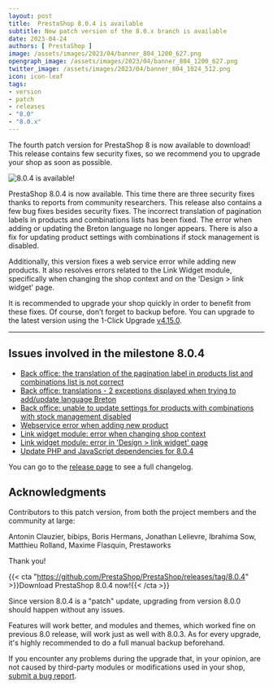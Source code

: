 ```yaml
---
layout: post
title:  PrestaShop 8.0.4 is available
subtitle: New patch version of the 8.0.x branch is available
date: 2023-04-24
authors: [ PrestaShop ]
image: /assets/images/2023/04/banner_804_1200_627.png
opengraph_image: /assets/images/2023/04/banner_804_1200_627.png
twitter_image: /assets/images/2023/04/banner_804_1024_512.png
icon: icon-leaf
tags:
- version
- patch
- releases
- "8.0"
- "8.0.x"
---
```


The fourth patch version for PrestaShop 8 is now available to download! This release contains few security fixes, so we recommend you to upgrade your shop as soon as possible.

![8.0.4 is available!](/assets/images/2023/04/banner_804_1534_424.png)

PrestaShop 8.0.4 is now available. This time there are three security fixes thanks to reports from community researchers. This release also contains a few bug fixes besides security fixes. The incorrect translation of pagination labels in products and combinations lists has been fixed. The error when adding or updating the Breton language no longer appears. There is also a fix for updating product settings with combinations if stock management is disabled.

Additionally, this version fixes a web service error while adding new products. It also resolves errors related to the Link Widget module, specifically when changing the shop context and on the 'Design > link widget' page.

It is recommended to upgrade your shop quickly in order to benefit from these fixes. Of course, don’t forget to backup before. You can upgrade to the latest version using the 1-Click Upgrade [v4.15.0](https://github.com/PrestaShop/autoupgrade/releases/tag/v4.15.0).

---

## Issues involved in the milestone 8.0.4

- [Back office: the translation of the pagination label in products list and combinations list is not correct](https://github.com/PrestaShop/PrestaShop/issues/32053)
- [Back office: translations - 2 exceptions displayed when trying to add/update language Breton](https://github.com/PrestaShop/PrestaShop/issues/31384)
- [Back office: unable to update settings for products with combinations with stock management disabled](https://github.com/PrestaShop/PrestaShop/issues/30179)
- [Webservice error when adding new product](https://github.com/PrestaShop/PrestaShop/issues/29315)
- [Link widget module: error when changing shop context](https://github.com/PrestaShop/PrestaShop/issues/29005)
- [Link widget module: error in 'Design > link widget' page](https://github.com/PrestaShop/PrestaShop/issues/32052)
- [Update PHP and JavaScript dependencies for 8.0.4](https://github.com/PrestaShop/PrestaShop/issues/32031)

You can go to the [release page](https://github.com/PrestaShop/PrestaShop/releases/tag/8.0.4) to see a full changelog.

## Acknowledgments

Contributors to this patch version, from both the project members and the community at large:

Antonin Clauzier, bibips, Boris Hermans, Jonathan Lelievre, Ibrahima Sow, Matthieu Rolland, Maxime Flasquin, Prestaworks

Thank you!

{{< cta "https://github.com/PrestaShop/PrestaShop/releases/tag/8.0.4" >}}Download PrestaShop 8.0.4 now!{{< /cta >}}

Since version 8.0.4 is a "patch" update, upgrading from version 8.0.0 should happen without any issues.

Features will work better, and modules and themes, which worked fine on previous 8.0 release, will work just as well with 8.0.3. As for every upgrade, it's highly recommended to do a full manual backup beforehand.

If you encounter any problems during the upgrade that, in your opinion, are not caused by third-party modules or modifications used in your shop, [submit a bug report](https://www.prestashop-project.org/get-involved/report-issues/).
